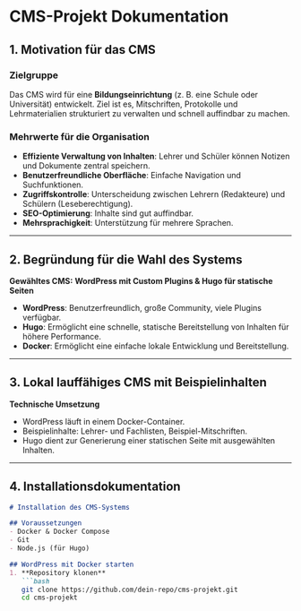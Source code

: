 # CMS-Projekt Dokumentation

## 1. Motivation für das CMS

### Zielgruppe

Das CMS wird für eine **Bildungseinrichtung** (z. B. eine Schule oder Universität) entwickelt. Ziel ist es, Mitschriften, Protokolle und Lehrmaterialien strukturiert zu verwalten und schnell auffindbar zu machen.  

### Mehrwerte für die Organisation

- **Effiziente Verwaltung von Inhalten**: Lehrer und Schüler können Notizen und Dokumente zentral speichern.  
- **Benutzerfreundliche Oberfläche**: Einfache Navigation und Suchfunktionen.  
- **Zugriffskontrolle**: Unterscheidung zwischen Lehrern (Redakteure) und Schülern (Leseberechtigung).  
- **SEO-Optimierung**: Inhalte sind gut auffindbar.  
- **Mehrsprachigkeit**: Unterstützung für mehrere Sprachen.  

---

## 2. Begründung für die Wahl des Systems

**Gewähltes CMS:** **WordPress mit Custom Plugins & Hugo für statische Seiten**  

- **WordPress**: Benutzerfreundlich, große Community, viele Plugins verfügbar.  
- **Hugo**: Ermöglicht eine schnelle, statische Bereitstellung von Inhalten für höhere Performance.  
- **Docker**: Ermöglicht eine einfache lokale Entwicklung und Bereitstellung.  

---

## 3. Lokal lauffähiges CMS mit Beispielinhalten

**Technische Umsetzung**  

- WordPress läuft in einem Docker-Container.  
- Beispielinhalte: Lehrer- und Fachlisten, Beispiel-Mitschriften.  
- Hugo dient zur Generierung einer statischen Seite mit ausgewählten Inhalten.  

---

## 4. Installationsdokumentation

```markdown
# Installation des CMS-Systems  

## Voraussetzungen  
- Docker & Docker Compose  
- Git  
- Node.js (für Hugo)  

## WordPress mit Docker starten  
1. **Repository klonen**  
   ```bash
   git clone https://github.com/dein-repo/cms-projekt.git
   cd cms-projekt
```

